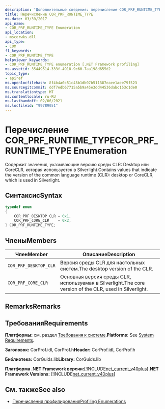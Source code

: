 ```yaml
---
description: 'Дополнительные сведения: перечисление COR_PRF_RUNTIME_TYPE'
title: Перечисление COR_PRF_RUNTIME_TYPE
ms.date: 03/30/2017
api_name:
- COR_PRF_RUNTIME_TYPE Enumeration
api_location:
- mscorwks.dll
api_type:
- COM
f1_keywords:
- COR_PRF_RUNTIME_TYPE
helpviewer_keywords:
- COR_PRF_RUNTIME_TYPE enumeration [.NET Framework profiling]
ms.assetid: 35449514-333f-4918-9c60-7aa198d655d2
topic_type:
- apiref
ms.openlocfilehash: 8f4b4a0c51c43b1db97b511387eaee1aee79f523
ms.sourcegitcommit: ddf7edb67715a5b9a45e3dd44536dabc153c1de0
ms.translationtype: MT
ms.contentlocale: ru-RU
ms.lasthandoff: 02/06/2021
ms.locfileid: "99789051"
---
```

# <a name="cor_prf_runtime_type-enumeration"></a><span data-ttu-id="d85dc-103">Перечисление COR_PRF_RUNTIME_TYPE</span><span class="sxs-lookup"><span data-stu-id="d85dc-103">COR_PRF_RUNTIME_TYPE Enumeration</span></span>

<span data-ttu-id="d85dc-104">Содержит значения, указывающие версию среды CLR: Desktop или CoreCLR, которая используется в Silverlight.</span><span class="sxs-lookup"><span data-stu-id="d85dc-104">Contains values that indicate the version of the common language runtime (CLR): desktop or CoreCLR, which is used in Silverlight.</span></span>  
  
## <a name="syntax"></a><span data-ttu-id="d85dc-105">Синтаксис</span><span class="sxs-lookup"><span data-stu-id="d85dc-105">Syntax</span></span>  
  
```cpp  
typedef enum  
{  
    COR_PRF_DESKTOP_CLR = 0x1,  
    COR_PRF_CORE_CLR    = 0x2,  
} COR_PRF_RUNTIME_TYPE;  
```  
  
## <a name="members"></a><span data-ttu-id="d85dc-106">Члены</span><span class="sxs-lookup"><span data-stu-id="d85dc-106">Members</span></span>  
  
|<span data-ttu-id="d85dc-107">Член</span><span class="sxs-lookup"><span data-stu-id="d85dc-107">Member</span></span>|<span data-ttu-id="d85dc-108">Описание</span><span class="sxs-lookup"><span data-stu-id="d85dc-108">Description</span></span>|  
|------------|-----------------|  
|`COR_PRF_DESKTOP_CLR`|<span data-ttu-id="d85dc-109">Версия среды CLR для настольных систем.</span><span class="sxs-lookup"><span data-stu-id="d85dc-109">The desktop version of the CLR.</span></span>|  
|`COR_PRF_CORE_CLR`|<span data-ttu-id="d85dc-110">Основная версия среды CLR, используемая в Silverlight.</span><span class="sxs-lookup"><span data-stu-id="d85dc-110">The core version of the CLR, used in Silverlight.</span></span>|  
  
## <a name="remarks"></a><span data-ttu-id="d85dc-111">Remarks</span><span class="sxs-lookup"><span data-stu-id="d85dc-111">Remarks</span></span>  
  
## <a name="requirements"></a><span data-ttu-id="d85dc-112">Требования</span><span class="sxs-lookup"><span data-stu-id="d85dc-112">Requirements</span></span>  

 <span data-ttu-id="d85dc-113">**Платформы:** см. раздел [Требования к системе](../../get-started/system-requirements.md).</span><span class="sxs-lookup"><span data-stu-id="d85dc-113">**Platforms:** See [System Requirements](../../get-started/system-requirements.md).</span></span>  
  
 <span data-ttu-id="d85dc-114">**Заголовок:** CorProf.idl, CorProf.h</span><span class="sxs-lookup"><span data-stu-id="d85dc-114">**Header:** CorProf.idl, CorProf.h</span></span>  
  
 <span data-ttu-id="d85dc-115">**Библиотека:** CorGuids.lib</span><span class="sxs-lookup"><span data-stu-id="d85dc-115">**Library:** CorGuids.lib</span></span>  
  
 <span data-ttu-id="d85dc-116">**Платформа .NET Framework версии:**[!INCLUDE[net_current_v40plus](../../../../includes/net-current-v40plus-md.md)]</span><span class="sxs-lookup"><span data-stu-id="d85dc-116">**.NET Framework Versions:** [!INCLUDE[net_current_v40plus](../../../../includes/net-current-v40plus-md.md)]</span></span>  
  
## <a name="see-also"></a><span data-ttu-id="d85dc-117">См. также</span><span class="sxs-lookup"><span data-stu-id="d85dc-117">See also</span></span>

- [<span data-ttu-id="d85dc-118">Перечисления профилирования</span><span class="sxs-lookup"><span data-stu-id="d85dc-118">Profiling Enumerations</span></span>](profiling-enumerations.md)
